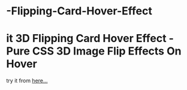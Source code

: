 # -Flipping-Card-Hover-Effect
# it 3D Flipping Card Hover Effect - Pure CSS 3D Image Flip Effects On Hover

try it from [here...]()
